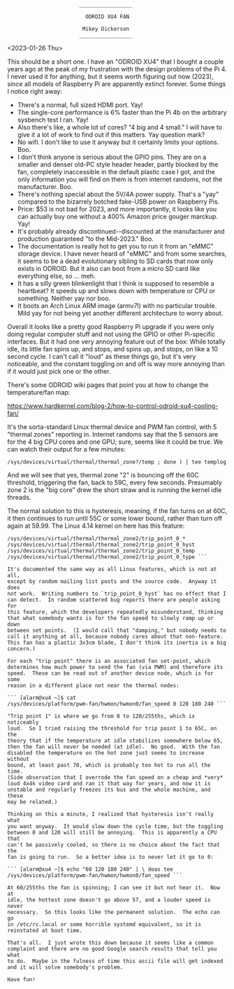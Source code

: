                            _________________

                             ODROID XU4 FAN

                            Mikey Dickerson
                           _________________


<2023-01-26 Thu>

This should be a short one.  I have an "ODROID XU4" that I bought a
couple years ago at the peak of my frustration with the design problems
of the Pi 4.  I never used it for anything, but it seems worth figuring
out now (2023), since all models of Raspberry Pi are apparently extinct
forever.  Some things I notice right away:

+ There's a normal, full sized HDMI port.  Yay!
+ The single-core performance is 6% faster than the Pi 4b on the
  arbitrary sysbench test I ran.  Yay!
+ Also there's like, a whole lot of cores?  "4 big and 4 small."  I will
  have to give it a lot of work to find out if this matters.  Yay
  question mark?
+ No wifi.  I don't like to use it anyway but it certainly limits your
  options.  Boo.
+ I don't think anyone is serious about the GPIO pins.  They are on a
  smaller and denser old-PC style header header, partly blocked by the
  fan, completely inaccessible in the default plastic case I got, and
  the only information you will find on them is from internet randoms,
  not the manufacturer.  Boo.
+ There's nothing special about the 5V/4A power supply.  That's a "yay"
  compared to the bizarrely botched fake-USB power on Raspberry Pis.
+ Price: $53 is not bad for 2023, and more importantly, it looks like
  you can actually buy one without a 400% Amazon price gouger marckup.
  Yay!
+ It's probably already discontinued--discounted at the manufacturer and
  production guaranteed "to the Mid-2023."  Boo.
+ The documentation is really hot to get you to run it from an "eMMC"
  storage device.  I have never heard of "eMMC" and from some searches,
  it seems to be a dead evolutionary sibling to SD cards that now only
  exists in ODROID.  But it also can boot from a micro SD card like
  everything else, so ... meh.
+ It has a silly green blinkenlight that I think is supposed to resemble
  a heartbeat?  It speeds up and slows down with temperature or CPU or
  something.  Neither yay nor boo.
+ It boots an Arch Linux ARM image (armv7l) with no particular trouble.
  Mild yay for not being yet another different architecture to worry
  about.

Overall it looks like a pretty good Raspberry Pi upgrade if you were
only doing regular computer stuff and not using the GPIO or other
Pi-specific interfaces.  But it had one very annoying feature out of the
box: While totally idle, its little fan spins up, and stops, and spins
up, and stops, on like a 10 second cycle.  I can't call it "loud" as
these things go, but it's very noticeable, and the constant toggling on
and off is way more annoying than if it would just pick one or the
other.

There's some ODROID wiki pages that point you at how to change the
temperature/fan map:

<https://www.hardkernel.com/blog-2/how-to-control-odroid-xu4-cooling-fan/>

It's the sorta-standard Linux thermal device and PWM fan control, with 5
"thermal zones" reporting in.  Internet randoms say that the 5 sensors
are for the 4 big CPU cores and one GPU; sure, seems like it could be
true.  We can watch their output for a few minutes:

``` [alarm@xu4 ~]$ ( while sleep 3 ; do cat -vn
/sys/devices/virtual/thermal/thermal_zone?/temp ; done ) | tee templog
```

And we will see that yes, thermal zone "2" is bouncing off the 60C
threshold, triggering the fan, back to 59C, every few seconds.
Presumably zone 2 is the "big core" drew the short straw and is running
the kernel idle threads.

The normal solution to this is hysteresis, meaning, if the fan turns on
at 60C, it then continues to run until 55C or some lower bound, rather
than turn off again at 59.99.  The Linux 4.14 kernel on here has this
feature:

``` [alarm@xu4 ~]$ ls
/sys/devices/virtual/thermal/thermal_zone2/trip_point_0_*
/sys/devices/virtual/thermal/thermal_zone2/trip_point_0_hyst
/sys/devices/virtual/thermal/thermal_zone2/trip_point_0_temp
/sys/devices/virtual/thermal/thermal_zone2/trip_point_0_type ```

It's documented the same way as all Linux features, which is not at all,
except by random mailing list posts and the source code.  Anyway it does
not work.  Writing numbers to `trip_point_0_hyst` has no effect that I
can detect.  In random scattered bug reports there are people asking for
this feature, which the developers repeatedly misunderstand, thinking
that what somebody wants is for the fan speed to slowly ramp up or down
between set points.  (I would call that "damping," but nobody needs to
call it anything at all, because nobody cares about that non-feature.
This fan has a plastic 3x3cm blade, I don't think its inertia is a big
concern.)

For each "trip point" there is an associated fan set-point, which
determines how much power to send the fan (via PWM) and therefore its
speed.  These can be read out of another device node, which is for some
reason in a different place not near the thermal nodes:

``` [alarm@xu4 ~]$ cat
/sys/devices/platform/pwm-fan/hwmon/hwmon0/fan_speed 0 120 180 240 ```

"Trip point 1" is where we go from 0 to 120/255ths, which is noticeably
loud.  So I tried raising the threshold for trip point 1 to 65C, on the
theory that if the temperature at idle stabilizes somewhere below 65,
then the fan will never be needed (at idle).  No good.  With the fan
disabled the temperature on the hot zone just seems to increase without
bound, at least past 70, which is probably too hot to run all the time.
(Side observation that I overrode the fan speed on a cheap and *very*
loud 4x4k video card and ran it that way for years, and now it is
unstable and regularly freezes its bus and the whole machine, and these
may be related.)

Thinking on this a minute, I realized that hysteresis isn't really what
you want anyway.  It would slow down the cycle time, but the toggling
between 0 and 120 will still be annoying.  This is apparently a CPU that
can't be passively cooled, so there is no choice about the fact that the
fan is going to run.  So a better idea is to never let it go to 0:

``` [alarm@xu4 ~]$ echo "60 120 180 240" | \ doas tee
/sys/devices/platform/pwm-fan/hwmon/hwmon0/fan_speed ```

At 60/255ths the fan is spinning; I can see it but not hear it.  Now at
idle, the hottest zone doesn't go above 57, and a louder speed is never
necessary.  So this looks like the permanent solution.  The echo can go
in /etc/rc.local or some horrible systemd equivalent, so it is
reinstated at boot time.

That's all.  I just wrote this down because it seems like a common
complaint and there are no good Google search results that tell you what
to do.  Maybe in the fulness of time this ascii file will get indexed
and it will solve somebody's problem.

Have fun!
